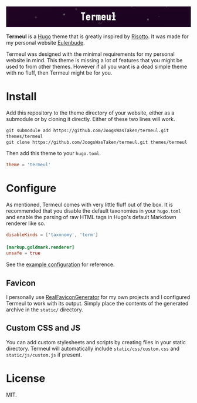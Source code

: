 ![Termeul Banner](images/banner.png)

**Termeul** is a [Hugo](https://gohugo.io/) theme that is greatly inspired by [Risotto](https://github.com/joeroe/risotto).
It was made for my personal website [Eulenbude](https://eulenbu.de/).

Termeul was designed with the minimal requirements for my personal website in mind.
This theme is missing a lot of features that you might be used to from other themes.
However if all you want is a dead simple theme with no fluff, then Termeul might be for you.

# Install

Add this repository to the theme directory of your website, either as a submodule or by cloning it directly.
Either of these two lines will work.

```
git submodule add https://github.com/JoogsWasTaken/termeul.git themes/termeul
git clone https://github.com/JoogsWasTaken/termeul.git themes/termeul
```

Then add this theme to your `hugo.toml`.

```toml
theme = 'termeul'
```

# Configure

As mentioned, Termeul comes with very little fluff out of the box.
It is recommended that you disable the default taxonomies in your `hugo.toml` and enable the parsing of raw HTML tags in Hugo's default Markdown renderer like so.

```toml
disableKinds = ['taxonomy', 'term']

[markup.goldmark.renderer]
unsafe = true
```

See the [example configuration](exampleSite/hugo.toml) for reference.

## Favicon

I personally use [RealFaviconGenerator](https://realfavicongenerator.net/) for my own projects and I configured Termeul to work with its output.
Simply place the contents of the generated archive in the `static/` directory.

## Custom CSS and JS

You can add custom stylesheets and scripts by creating files in your static directory.
Termeul will automatically include `static/css/custom.css` and `static/js/custom.js` if present.

# License

MIT.
